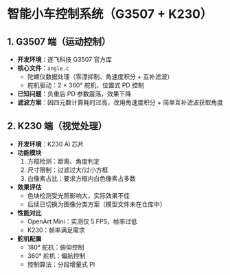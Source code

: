 # 智能小车控制系统（G3507 + K230）

## 1. G3507 端（运动控制）
- **开发环境**：逐飞科技 G3507 官方库  
- **核心文件**：`angle.c`  
  - 陀螺仪数据处理（零漂抑制、角速度积分 + 互补滤波）  
  - 舵机驱动：2 × 360° 舵机，位置式 PD 控制  
- **已知问题**：负重后 PD 参数震荡，效果下降  
- **滤波方案**：因四元数计算耗时过高，改用角速度积分 + 简单互补滤波获取角度  

## 2. K230 端（视觉处理）
- **开发环境**：K230 AI 芯片  
- **功能模块**  
  1. 方框检测：距离、角度判定  
  2. 尺寸限制：过滤过大/过小方框  
  3. 白像素占比：要求方框内白色像素占多数  
- **效果评估**  
  - 色块检测受光照影响大，实际效果不佳  
  - 后续已切换为图像分类方案（模型文件未在仓库中）  
- **性能对比**  
  - OpenArt Mini：实测仅 5 FPS，帧率过低  
  - K230：帧率满足需求  
- **舵机配置**  
  - 180° 舵机：俯仰控制  
  - 360° 舵机：偏航控制  
  - 控制算法：分段增量式 PI
